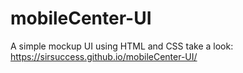 # mobileCenter-UI
A simple mockup UI using HTML and CSS
take a look: https://sirsuccess.github.io/mobileCenter-UI/
